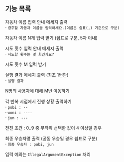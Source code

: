 ## 기능 목록

자동차 이름 입력 안내 메세지 출력<br>
· `경주할 자동차 이름을 입력하세요.(이름은 쉼표(,) 기준으로 구분)`

자동차 이름 N개 입력 받기 (쉼표로 구분, 5자 이내)

시도 횟수 입력 안내 메세지 출력<br>
· `시도할 횟수는 몇 회인가요?`

시도 횟수 M 입력 받기

실행 결과 메세지 출력 (최초 1번만)<br>
· `실행 결과`

N명의 사용자에 대해 M번 이동하기<br>

각 반복 시점에서 진행 상황 출력하기<br>
· `pobi : --`<br>
· `woni : ----`<br>
· `jun : ---`

전진 조건 : 0..9 중 무작위 선택한 값이 4 이상일 경우

최종 우승자명 출력 (공동 우승일 경우 쉼표로 구분)<br>
· `최종 우승자 : pobi, jun`

입력 예외는 `IllegalArgumentException` 처리